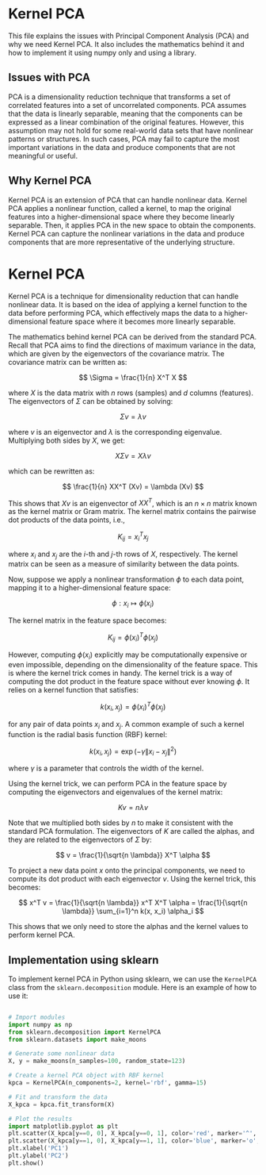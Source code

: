 # Kernel PCA
This file explains the issues with Principal Component Analysis (PCA) and why we need Kernel PCA. It also includes the mathematics behind it and how to implement it using numpy only and using a library.

## Issues with PCA
PCA is a dimensionality reduction technique that transforms a set of correlated features into a set of uncorrelated components. PCA assumes that the data is linearly separable, meaning that the components can be expressed as a linear combination of the original features. However, this assumption may not hold for some real-world data sets that have nonlinear patterns or structures. In such cases, PCA may fail to capture the most important variations in the data and produce components that are not meaningful or useful.

## Why Kernel PCA
Kernel PCA is an extension of PCA that can handle nonlinear data. Kernel PCA applies a nonlinear function, called a kernel, to map the original features into a higher-dimensional space where they become linearly separable. Then, it applies PCA in the new space to obtain the components. Kernel PCA can capture the nonlinear variations in the data and produce components that are more representative of the underlying structure.

# Kernel PCA

Kernel PCA is a technique for dimensionality reduction that can handle nonlinear data. It is based on the idea of applying a kernel function to the data before performing PCA, which effectively maps the data to a higher-dimensional feature space where it becomes more linearly separable.

The mathematics behind kernel PCA can be derived from the standard PCA. Recall that PCA aims to find the directions of maximum variance in the data, which are given by the eigenvectors of the covariance matrix. The covariance matrix can be written as:

$$
\Sigma = \frac{1}{n} X^T X
$$

where $X$ is the data matrix with $n$ rows (samples) and $d$ columns (features). The eigenvectors of $\Sigma$ can be obtained by solving:

$$
\Sigma v = \lambda v
$$

where $v$ is an eigenvector and $\lambda$ is the corresponding eigenvalue. Multiplying both sides by $X$, we get:

$$
X \Sigma v = X \lambda v
$$

which can be rewritten as:

$$
\frac{1}{n} XX^T (Xv) = \lambda (Xv)
$$

This shows that $Xv$ is an eigenvector of $XX^T$, which is an $n \times n$ matrix known as the kernel matrix or Gram matrix. The kernel matrix contains the pairwise dot products of the data points, i.e.,

$$
K_{ij} = x_i^T x_j
$$

where $x_i$ and $x_j$ are the $i$-th and $j$-th rows of $X$, respectively. The kernel matrix can be seen as a measure of similarity between the data points.

Now, suppose we apply a nonlinear transformation $\phi$ to each data point, mapping it to a higher-dimensional feature space:

$$
\phi: x_i \mapsto \phi(x_i)
$$

The kernel matrix in the feature space becomes:

$$
K_{ij} = \phi(x_i)^T \phi(x_j)
$$

However, computing $\phi(x_i)$ explicitly may be computationally expensive or even impossible, depending on the dimensionality of the feature space. This is where the kernel trick comes in handy. The kernel trick is a way of computing the dot product in the feature space without ever knowing $\phi$. It relies on a kernel function that satisfies:

$$
k(x_i, x_j) = \phi(x_i)^T \phi(x_j)
$$

for any pair of data points $x_i$ and $x_j$. A common example of such a kernel function is the radial basis function (RBF) kernel:

$$
k(x_i, x_j) = \exp(-\gamma \|x_i - x_j\|^2)
$$

where $\gamma$ is a parameter that controls the width of the kernel.

Using the kernel trick, we can perform PCA in the feature space by computing the eigenvectors and eigenvalues of the kernel matrix:

$$
K v = n \lambda v
$$

Note that we multiplied both sides by $n$ to make it consistent with the standard PCA formulation. The eigenvectors of $K$ are called the alphas, and they are related to the eigenvectors of $\Sigma$ by:

$$
v = \frac{1}{\sqrt{n \lambda}} X^T \alpha
$$

To project a new data point $x$ onto the principal components, we need to compute its dot product with each eigenvector $v$. Using the kernel trick, this becomes:

$$
x^T v = \frac{1}{\sqrt{n \lambda}} x^T X^T \alpha = \frac{1}{\sqrt{n \lambda}} \sum_{i=1}^n k(x, x_i) \alpha_i
$$

This shows that we only need to store the alphas and the kernel values to perform kernel PCA.



## Implementation using sklearn 
To implement kernel PCA in Python using sklearn, we can use the `KernelPCA` class from the `sklearn.decomposition` module. Here is an example of how to use it:
```python

# Import modules
import numpy as np
from sklearn.decomposition import KernelPCA
from sklearn.datasets import make_moons

# Generate some nonlinear data
X, y = make_moons(n_samples=100, random_state=123)

# Create a kernel PCA object with RBF kernel
kpca = KernelPCA(n_components=2, kernel='rbf', gamma=15)

# Fit and transform the data
X_kpca = kpca.fit_transform(X)

# Plot the results
import matplotlib.pyplot as plt
plt.scatter(X_kpca[y==0, 0], X_kpca[y==0, 1], color='red', marker='^', alpha=0.5)
plt.scatter(X_kpca[y==1, 0], X_kpca[y==1, 1], color='blue', marker='o', alpha=0.5)
plt.xlabel('PC1')
plt.ylabel('PC2')
plt.show()
```